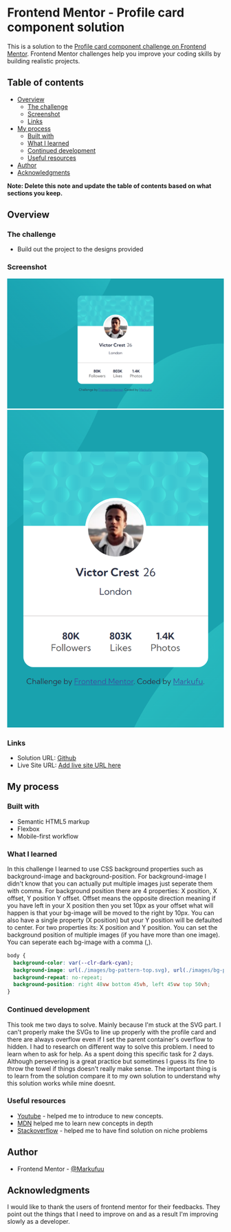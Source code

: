 # Frontend Mentor - Profile card component solution

This is a solution to the [Profile card component challenge on Frontend Mentor](https://www.frontendmentor.io/challenges/profile-card-component-cfArpWshJ). Frontend Mentor challenges help you improve your coding skills by building realistic projects. 

## Table of contents

- [Overview](#overview)
  - [The challenge](#the-challenge)
  - [Screenshot](#screenshot)
  - [Links](#links)
- [My process](#my-process)
  - [Built with](#built-with)
  - [What I learned](#what-i-learned)
  - [Continued development](#continued-development)
  - [Useful resources](#useful-resources)
- [Author](#author)
- [Acknowledgments](#acknowledgments)

**Note: Delete this note and update the table of contents based on what sections you keep.**

## Overview

### The challenge

- Build out the project to the designs provided

### Screenshot

![Desktop](./screenshot/Desktop.png)
![Mobile](./screenshot/Mobile.png)



### Links

- Solution URL: [Github](https://github.com/MrkDchvz/Front-end-mentor-solutions/tree/master/01%20Newbie/profile-card-component-main/profile-card-component-main)
- Live Site URL: [Add live site URL here](https://your-live-site-url.com)

## My process

### Built with

- Semantic HTML5 markup
- Flexbox
- Mobile-first workflow




### What I learned

In this challenge I learned to use CSS background properties such as background-image and background-position. For background-image I didn't know that you can actually put multiple images just seperate them with comma. For background position there are 4 properties: X position, X offset, Y position Y offset. Offset means the opposite direction meaning if you have left in your X position then you set 10px as your offset what will happen is that your bg-image will be moved to the right by 10px. You can also have a single property (X position) but your Y position will be defaulted to center. For two properties its: X position and Y position. You can set the background position of multiple images (if you have more than one image). You can seperate each bg-image with a comma (,).  

```css
body {
  background-color: var(--clr-dark-cyan);
  background-image: url(./images/bg-pattern-top.svg), url(./images/bg-pattern-bottom.svg);
  background-repeat: no-repeat;
  background-position: right 48vw bottom 45vh, left 45vw top 50vh;
}
```



### Continued development

This took me two days to solve. Mainly because I'm stuck at the SVG part. I can't properly make the SVGs to line up properly with the profile card and there are always overflow even if I set the parent container's overflow to hidden. I had to research on different way to solve this problem. I need to learn when to ask for help. As a spent doing this specific task for 2 days. Although persevering is a great practice but sometimes I guess its fine to throw the towel if things doesn't really make sense. The important thing is to learn from the solution compare it to my own solution to understand why this solution works while mine doesnt.

### Useful resources

- [Youtube](https://www.Youtube.com) - helped me to introduce to new concepts.
- [MDN](https://developer.mozilla.org/en-US/) helped me to learn new concepts in depth
- [Stackoverflow](https://stackoverflow.com/) - helped me to have find solution on niche problems 


## Author


- Frontend Mentor - [@Markufuu](https://www.frontendmentor.io/profile/Markufuu)



## Acknowledgments

I would like to thank the users of frontend mentor for their feedbacks. They point out the things that I need to improve on and as a result I'm improving slowly as a developer. 

